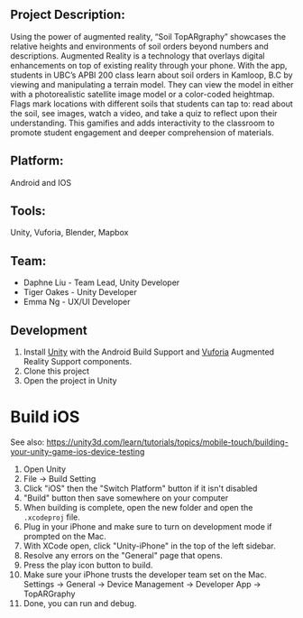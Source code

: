 ## Project Description: 
Using the power of augmented reality, “Soil TopARgraphy” showcases the relative heights and environments of soil orders beyond numbers and descriptions. Augmented Reality is a technology that overlays digital enhancements on top of existing reality through your phone. With the app, students in UBC’s APBI 200 class learn about soil orders in Kamloop, B.C by viewing and manipulating a terrain model. They can view the model in either with a photorealistic satellite image model or a color-coded heightmap. Flags mark locations with different soils that students can tap to: read about the soil, see images, watch a video, and take a quiz to reflect upon their understanding. This gamifies and adds interactivity to the classroom to promote student engagement and deeper comprehension of materials.  

## Platform: 
Android and IOS 
## Tools: 
Unity, Vuforia, Blender, Mapbox 

## Team: 
* Daphne Liu - Team Lead, Unity Developer   
* Tiger Oakes - Unity Developer   
* Emma Ng - UX/UI Developer   

## Development

1. Install [Unity](https://unity3d.com/) with the Android Build Support and [Vuforia](https://library.vuforia.com/articles/Training/getting-started-with-vuforia-in-unity.html) Augmented Reality Support components.
2. Clone this project
3. Open the project in Unity

# Build iOS 

See also: https://unity3d.com/learn/tutorials/topics/mobile-touch/building-your-unity-game-ios-device-testing

1. Open Unity
2. File -> Build Setting 
3. Click "iOS" then the "Switch Platform" button if it isn't disabled
4. "Build" button then save somewhere on your computer
5. When building is complete, open the new folder and open the `.xcodeproj` file.
6. Plug in your iPhone and make sure to turn on development mode if prompted on the Mac.
7. With XCode open, click "Unity-iPhone" in the top of the left sidebar.
8. Resolve any errors on the "General" page that opens.
9. Press the play icon button to build.
10. Make sure your iPhone trusts the developer team set on the Mac. Settings -> General -> Device Management -> Developer App -> TopARGraphy
11. Done, you can run and debug.
